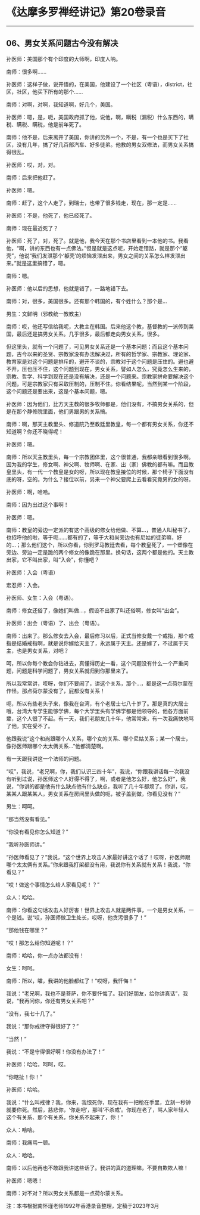 # 《达摩多罗禅经讲记》第20卷录音

------

## 06、男女关系问题古今没有解决

孙医师：美国那个有个印度的大师啊，印度人呐。

南师：很多啊……

孙医师：这样子做，说开悟的，在美国，他建设了一个社区（粤语），district，社区，社区，他买下所有的那个……

南师：对啊，对啊，我知道啊，好几个，美国。

孙医师：嗯，是，呃，美国政府抓了他，说他，啊，瞒税（漏税）什么东西的，瞒税、瞒税、瞒税，他是前年死了。

南师：他不是，后来离开了美国，你讲的另外一个，不是，有一个也是买下了社区，没有几年，搞了好几百部汽车、好多徒弟。他教的男女双修法，而男女关系搞得很乱。

孙医师：哎，对，对。

南师：后来把他赶了。

孙医师：嗯。

南师：赶了，这个人走了，到瑞士，也带了很多钱走，现在，那一定是……

孙医师：不是，他死了，他已经死了。

南师：现在最近死了？

孙医师：死了，对，死了。就是他，我今天在那个书店里看到一本他的书。我看他，“啊，讲的东西也有一点佛法。”但是就是这点呢，开始走错路，就是那个“躯壳”，他说“我们发泄那个‘躯壳’的烦恼发泄出来，男女之间的关系怎么样发泄出来。”就是这里搞错了，嗯。

南师：嗯。

孙医师：他以后的思想，他就是错了，一路地错下去。

南师：对，很多，美国很多。还有那个韩国的，有个姓什么？那个是…

男生：文鲜明（邪教统一教教主）

南师：哎，他还写信给我呢，大教主在韩国。后来他这个教，基督教的一派传到美国，最后还是搞男女关系。几乎很多，最后都走向男女关系，很多。

但这里头，就有一个问题了，可见男女关系还是一个基本问题；而且这个基本问题，古今以来的圣贤、宗教家没有办法解决过，所有的哲学家、宗教家、理论家、教育家是对这个问题是排斥的，避开不谈的，宗教对于这个问题是压住的。避也避不开，压也压不住，这个问题到现在，男女关系，譬如人怎么，究竟怎么生来的，宗教、哲学、科学到现在还是没有解决，还是一个问题来。宗教家拼命要解决这个问题，可是宗教家只有采取压制的，压制不住。你看结果呢，当然到某一个阶段，这个问题还是要出来，这是个基本问题，嗯。

孙医师：因为他们，比方天主教的很多牧师都是，他们没有，不搞男女关系的，但是在那个静修院里面，他们男跟男的关系搞。

南师：啊，那天主教里头、修道院乃至教廷里教皇，每一个都有男女关系，你还不知道啊？你还不晓得呢！

孙医师：嗯。

南师：所以天主教里头，每一个宗教团体里，这个很普通，我都亲眼看到很多啊。因为我的学生，修女啊、神父啊、牧师啊、在家、出（家）佛教的都有嘛。而且教皇里头，有一代一个教皇是女的呀，所以现在教皇接位的时候，那个椅子下面没有底的呀，空的。为什么？接位以前，另来一个神父要爬上去看看究竟男的女的呀。

孙医师：啊，哈哈。

南师：因为出过这个事啊！

孙医师：嗯。

南师：教皇的旁边一定派的有这个高级的修女给他做、不算…，普通人叫秘书了，也招呼他的啦，等于呃……都有的了，等于大和尚旁边也有尼姑的徒弟嘛，好的…；那么他们这个，所以你看，你到罗马教廷去看，每个教皇死了，一个塑像在旁边、旁边一定是跪的两个修女的像跪在那里。换句话，这两个都是他的。天主教出家，它不叫出家，叫“入会”，你懂吧？

孙医师：入会（粤语）

宏忍师：入会。

孙医师、女生：入会（粤语）。

南师：修女还俗了，像她们叫做…，假设不出家了叫还俗啊，修女叫“出会”。

孙医师：出会（粤语）了、出会（粤语）。

南师：出来了。那么修女去入会，最后修习以后，正式当修女戴一个戒指，那个戒指是结婚戒指啊，就是说你嫁给天主了，永远属于天主。还是嫁了，不过属于天主，也是男女关系，对吧？

呵，所以你每个教会你钻进去，真懂得历史一看，这个问题没有什么一个严重问题，问题是科学问题了，男女关系就归到你那里来了。

所以我常常讲，哎呀，你们不要闹了，讲这个关系，那个…，都是这一点荷尔蒙在作怪。那点荷尔蒙没有了，屁都没有关系！

呃，所以有些老头子来，像我在台湾，有个老居士七八十岁了。那是真的大居士哦，台湾大专学生能够学佛，每个大学里头有学佛学都是他领导的，他各方面前辈，这个人很了不起。有一天，我们老朋友几十年，他常常来，有一次我痛快地骂了他，实在受不了。

他跟我说“这个和尚跟哪个人关系，哪个女的关系、哪个尼姑关系；某一个居士，像孙医师跟哪个太太俩关系…”他都清楚啊。

有一天跟我讲这一个法师的问题。

“哎”，我说，“老兄啊，你，我们认识三四十年”，我说，“你跟我讲话每一次我没有听到过说，孙医师这个人好得不得了，啊，或者是他怎么好，他怎么好”，我说，“你讲的都是他有什么缺点他有什么缺点，我听了几十年都烦了。你讲，哎，某某人跟某某人，男女关系在房间里头做的呃，被子盖到做，你看见没有？”

男生：呵呵。

“那当然没有看见。”

“你没有看见你怎么知道？”

“我听孙医师讲。”

“孙医师看见了？”我说，“这个世界上攻击人家最好讲这个话了！哎呀，孙医师跟哪个太太俩有关系。”你来跟我打架都没有用，我说你有关系就有关系！我说，“你看见？”

“哎！做这个事情怎么给人家看见呢！？”

众人：哈哈。

南师：你看这句话攻击人好厉害！世界上攻击人就是两件事，一个是男女关系，一个是钱。说“哎，孙医师做卫生处长，哎呀，他贪污很多了！”

“那他钱在哪里？”

“哎！那怎么给你知道呢！？”

南师：哈哈，你一点办法都没有！

女生：呵呵。

南师：所以，嚯，我讲的他脸都红了！“哎呀，我忏悔！”

我说：“老兄啊，我也不是菩萨，你不要忏悔了。我们好朋友，给你讲真话”，我说，“我再问你，你还有男女关系吧？”

“没有，我七十几了。”

我说：“那你戒律守得很好了？”

“当然！”

我说：“不是守得很好啊！你没有办法了！”

孙医师：哈哈，呵呵，哎。

“你瞎扯！你！”

孙医师：哈哈。

我说：“什么叫戒律？我，你来，我恨死你，现在我有一把枪在手里，立刻一秒钟就要你死。然后，慈悲你，‘你走吧’，那叫‘不杀戒’。你现在老了，骂人家年轻人这个有关系、那个有关系，你关系不起来了，你！”

众人：哈哈。

南师：我痛骂一顿。

众人：哈哈。

南师：以后他再也不敢跟我讲这些话了。我讲的真的道理嘛，不要自欺欺人嘛！

孙医师：嗯嗯！

南师：对不对？所以男女关系都是一点荷尔蒙关系。

注：本书根据南怀瑾老师1992年香港录音整理，定稿于2023年3月

